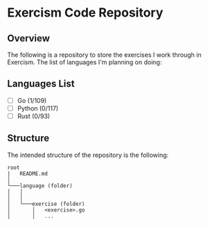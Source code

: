 # Exercism Code Repository 

## Overview 
The following is a repository to store the exercises I work through in Exercism. The list of languages I'm planning on doing: 

## Languages List 
- [ ] Go (1/109)
- [ ] Python (0/117)
- [ ] Rust (0/93)

## Structure
The intended structure of the repository is the following:

```
root
|   README.md
│
└───language (folder)
│   │
│   │
│   └───exercise (folder)
│       │   <exercise>.go
│       │   ...
```


